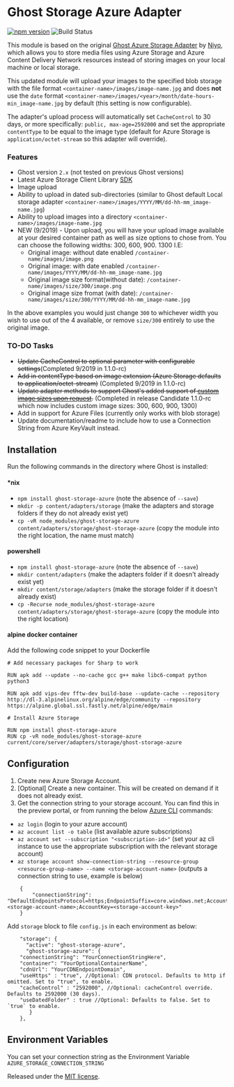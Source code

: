 # Ghost Storage Azure Adapter

[![npm version](https://badge.fury.io/js/ghost-storage-azure.svg)](https://badge.fury.io/js/ghost-storage-azure)
![Build Status](https://github.com/jldeen/ghost-azurestorage/actions/workflows/build.yaml/badge.svg)

This module is based on the original [Ghost Azure Storage Adapter](https://github.com/Niyo/ghost-azurestorage) by [Niyo](https://github.com/Niyo), which allows you to store media files using Azure Storage and Azure Content Delivery Network resources instead of storing images on your local machine or local storage.

This updated module will upload your images to the specified blob storage with the file format `<container-name>/images/image-name.jpg` and does __not__ use the `date` format `<container-name>/images/<year>/month/date-hours-min_image-name.jpg` by default (this setting is now configurable).

The adapter's upload process will automatically set `CacheControl` to 30 days, or more specifically: `public, max-age=2592000` and set the appropriate `contentType` to be equal to the image type (default for Azure Storage is `application/octet-stream` so this adapter will override).

### Features

- Ghost version `2.x` (not tested on previous Ghost versions)
- Latest Azure Storage Client Library [SDK](https://github.com/Azure/azure-storage-node)
- Image upload
- Ability to upload in dated sub-directories (similar to Ghost default Local storage adapter `<container-name>/images/YYYY/MM/dd-hh-mm_image-name.jpg`)
- Ability to upload images into a directory `<container-name>/images/image-name.jpg`
- NEW (9/2019) - Upon upload, you will have your upload image available at your desired container path as well as size options to chose from. You can choose the following widths: 300, 600, 900. 1300 I.E:
	- Original image: without date enabled `/container-name/images/image.png`
	- Original image: with date enabled `/container-name/images/YYYY/MM/dd-hh-mm_image-name.jpg`
	- Original image size format(without date): `/container-name/images/size/300/image.png`
	- Original image size fromat (with date): `/container-name/images/size/300/YYYY/MM/dd-hh-mm_image-name.jpg`

In the above examples you would just change `300` to whichever width you wish to use out of the 4 available, or remove `size/300` entirely to use the original image.

### TO-DO Tasks

- ~~Update CacheControl to optional parameter with configurable settings~~(Completed 9/2019 in 1.1.0-rc)
- ~~Add in contentType based on image extension (Azure Storage defaults to application/octet-stream)~~ (Completed 9/2019 in 1.1.0-rc)
- ~~Update adapter methods to support Ghost's added support of [custom image sizes upon request](https://github.com/TryGhost/Ghost/pull/10184).~~ (Completed in release Candidate 1.1.0-rc which now includes custom image sizes: 300, 600, 900, 1300)
- Add in support for Azure Files (currently only works with blob storage)
- Update documentation/readme to include how to use a Connection String from Azure KeyVault instead.

## Installation

Run the following commands in the directory where Ghost is installed:

#### *nix

* `npm install ghost-storage-azure` (note the absence of `--save`)
* `mkdir -p content/adapters/storage` (make the adapters and storage folders if they do not already exist yet)
* `cp -vR node_modules/ghost-storage-azure content/adapters/storage/ghost-storage-azure` (copy the module into the right location, the name must match)

#### powershell
* `npm install ghost-storage-azure` (note the absence of `--save`)
* `mkdir content/adapters` (make the adapters folder if it doesn't already exist yet)
* `mkdir content/storage/adapters` (make the storage folder if it doesn't already exist)
* `cp -Recurse node_modules/ghost-storage-azure content/adapters/storage/ghost-storage-azure` (copy the module into the right location)

#### alpine docker container
Add the following code snippet to your Dockerfile

```
# Add necessary packages for Sharp to work

RUN apk add --update --no-cache gcc g++ make libc6-compat python python3

RUN apk add vips-dev fftw-dev build-base --update-cache --repository http://dl-3.alpinelinux.org/alpine/edge/community --repository https://alpine.global.ssl.fastly.net/alpine/edge/main

# Install Azure Storage

RUN npm install ghost-storage-azure
RUN cp -vR node_modules/ghost-storage-azure current/core/server/adapters/storage/ghost-storage-azure

```

## Configuration

1. Create new Azure Storage Account.
2. [Optional] Create a new container. This will be created on demand if it does not already exist.
3. Get the connection string to your storage account. You can find this in the preview portal, or from running the below [Azure CLI](https://docs.microsoft.com/cli/azure/install-azure-cli?view=azure-cli-latest) commands:


* `az login` (login to your azure account)
* `az account list -o table` (list available azure subscriptions)
* `az account set --subscription "<subscription-id>"` (set your az cli instance to use the appropriate subscription with the relevant storage account)
* `az storage account show-connection-string --resource-group <resource-group-name> --name <storage-account-name>` (outputs a connection string to use, example is below) 
```
	{
		"connectionString": "DefaultEndpointsProtocol=https;EndpointSuffix=core.windows.net;AccountName=<storage-account-name>;AccountKey=<storage-account-key>"
	}
```

Add `storage` block to file `config.js` in each environment as below:
```
    "storage": {
      "active": "ghost-storage-azure",
      "ghost-storage-azure": {
	"connectionString": "YourConnectionStringHere",
	"container": "YourOptionalContainerName",
	"cdnUrl": "YourCDNEndpointDomain",
	"useHttps" : "true", //Optional: CDN protocol. Defaults to http if omitted. Set to "true", to enable.
	"cacheControl" : "2592000", //Optional: cacheControl override. Defaults to 2592000 (30 days).
	"useDatedFolder" : true //Optional: Defaults to false. Set to `true` to enable.
       }
    },
```

## Environment Variables

You can set your connection string as the Environment Variable `AZURE_STORAGE_CONNECTION_STRING`

Released under the [MIT license](https://github.com/jldeen/ghost-azurestorage/blob/master/LICENSE).
